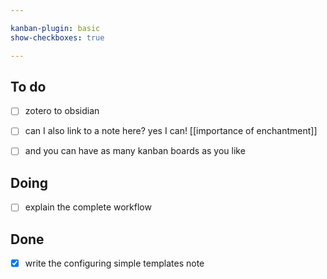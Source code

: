 ```yaml
---

kanban-plugin: basic
show-checkboxes: true

---
```


## To do

- [ ] zotero to obsidian
- [ ] can I also link to a note here? yes I can!  [[importance of enchantment]]
- [ ] and you can have as many kanban boards as you like


## Doing

- [ ] explain the complete workflow


## Done

- [x] write the configuring simple templates note


